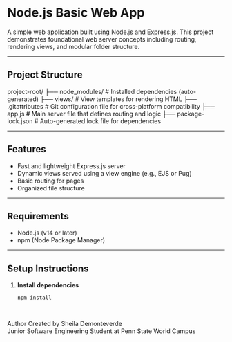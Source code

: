 # Node.js Basic Web App

A simple web application built using Node.js and Express.js. This project demonstrates foundational web server concepts including routing, rendering views, and modular folder structure.

---

## Project Structure

project-root/
├── node_modules/ # Installed dependencies (auto-generated)
├── views/ # View templates for rendering HTML
├── .gitattributes # Git configuration file for cross-platform compatibility
├── app.js # Main server file that defines routing and logic
├── package-lock.json # Auto-generated lock file for dependencies


---

## Features

- Fast and lightweight Express.js server
- Dynamic views served using a view engine (e.g., EJS or Pug)
- Basic routing for pages
- Organized file structure

---

## Requirements

- Node.js (v14 or later)
- npm (Node Package Manager)

---

## Setup Instructions

1. **Install dependencies**
   ```bash
   npm install

 
Author
Created by Sheila Demonteverde  
Junior Software Engineering Student at Penn State World Campus
